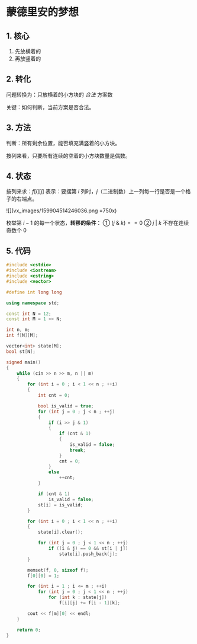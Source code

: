# 蒙德里安的梦想

## 1. 核心

1. 先放横着的
2. 再放竖着的

## 2. 转化

问题转换为：只放横着的小方块的 *合法* 方案数

关键：如何判断，当前方案是否合法。

## 3. 方法

判断：所有剩余位置，能否填充满竖着的小方块。

按列来看，只要所有连续的空着的小方块数量是偶数。

## 4. 状态

按列来求：$f[i][j]$ 表示：要摆第 $i$ 列时，$j$（二进制数）上一列每一行是否是一个格子的右端点。

![](vx_images/159904514246036.png =750x)

枚举第 $i - 1$ 的每一个状态，**转移的条件**：
① $(j\text{ & }k) == 0$
② $j\text{ | }k$ 不存在连续奇数个 $0$

## 5. 代码

```cpp
#include <cstdio>
#include <iostream>
#include <cstring>
#include <vector>

#define int long long

using namespace std;

const int N = 12;
const int M = 1 << N;

int n, m;
int f[N][M];

vector<int> state[M];
bool st[N];

signed main()
{
	while (cin >> n >> m, n || m)
	{
		for (int i = 0 ; i < 1 << n ; ++i)
		{
			int cnt = 0;

			bool is_valid = true;
			for (int j = 0 ; j < n ; ++j)
			{
				if (i >> j & 1)
				{
					if (cnt & 1)
					{
						is_valid = false;
						break;
					}
					cnt = 0;
				}
				else
					++cnt;
			}

			if (cnt & 1)
				is_valid = false;
			st[i] = is_valid;
		}

		for (int i = 0 ; i < 1 << n ; ++i)
		{
			state[i].clear();

			for (int j = 0 ; j < 1 << n ; ++j)
				if ((i & j) == 0 && st[i | j])
					state[i].push_back(j);
		}

		memset(f, 0, sizeof f);
		f[0][0] = 1;

		for (int i = 1 ; i <= m ; ++i)
			for (int j = 0 ; j < 1 << n ; ++j)
				for (int k : state[j])
					f[i][j] += f[i - 1][k];

		cout << f[m][0] << endl;
	}

	return 0;
}
```
